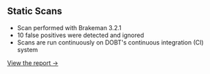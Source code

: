 Static Scans
----

- Scan performed with Brakeman 3.2.1
- 10 false positives were detected and ignored
- Scans are run continuously on DOBT's continuous integration (CI) system

[View the report &rarr;](results.txt)
